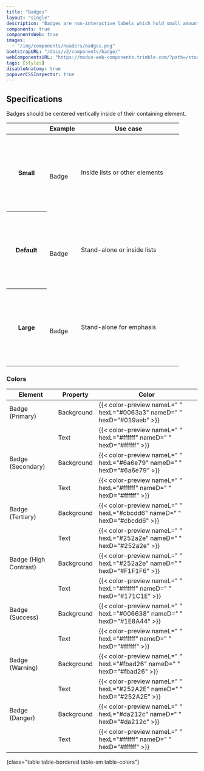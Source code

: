 ```yaml
---
title: "Badges"
layout: "single"
description: "Badges are non-interactive labels which hold small amounts of information."
components: true
componentsWeb: true
images:
  - "/img/components/headers/badges.png"
bootstrapURL: "/docs/v2/components/badge/"
webComponentsURL: "https://modus-web-components.trimble.com/?path=/story/components-badge--default"
tags: [styles]
disableAnatomy: true
popoverCSSInspector: true
---
```


## Specifications

Badges should be centered vertically inside of their containing element.

<table class="table table-bordered">
  <thead class="thead-light">
    <tr>
      <th width="90px"></th>
      <th>Example</th>
      <th width="250px">Use case</th>
    </tr>
  </thead>
  <tbody>
    <tr>
      <th scope="row" height="203">Small</th>
      <td class="text-start py-5">
        <br /><br />
        <div
          class="badge badge-sm bg-primary me-4 me-xxl-auto"
          data-bs-toggle="popover"
          data-bs-placement="right"
          data-bs-custom-class="popover-css-inspector"
          data-css-inspector-hide="">
          Badge
        </div>
        <br />
      </td>
      <td>Inside lists or other elements</td>
    </tr>
    <tr>
      <th scope="row" height="203">Default</th>
      <td class="text-start py-5">
        <br /><br />
        <div
          class="badge bg-primary me-3 me-xxl-auto"
          data-bs-toggle="popover"
          data-bs-placement="right"
          data-bs-custom-class="popover-css-inspector"
          data-css-inspector-hide="">
          Badge
        </div>
        <br />
      </td>
      <td>Stand-alone or inside lists</td>
    </tr>
    <tr>
      <th scope="row" height="203">Large</th>
      <td class="text-start py-5">
        <br /><br />
        <div
          class="badge badge-lg bg-primary me-2 me-xxl-auto"
          data-bs-toggle="popover"
          data-bs-placement="right"
          data-bs-custom-class="popover-css-inspector"
          data-css-inspector-hide="">
          Badge
        </div>
        <br />
      </td>
      <td>Stand-alone for emphasis</td>
    </tr>
  </tbody>
</table>

### Colors

<!-- prettier-ignore-start -->
| Element               | Property   | Color                                                                   |
| --------------------- | ---------- | ----------------------------------------------------------------------- |
| Badge (Primary)       | Background | {{< color-preview nameL=" " hexL="#0063a3" nameD=" " hexD="#019aeb" >}} |
|                       | Text       | {{< color-preview nameL=" " hexL="#ffffff" nameD=" " hexD="#ffffff" >}} |
| Badge (Secondary)     | Background | {{< color-preview nameL=" " hexL="#6a6e79" nameD=" " hexD="#6a6e79" >}} |
|                       | Text       | {{< color-preview nameL=" " hexL="#ffffff" nameD=" " hexD="#ffffff" >}} |
| Badge (Tertiary)      | Background | {{< color-preview nameL=" " hexL="#cbcdd6" nameD=" " hexD="#cbcdd6" >}} |
|                       | Text       | {{< color-preview nameL=" " hexL="#252a2e" nameD=" " hexD="#252a2e" >}} |
| Badge (High Contrast) | Background | {{< color-preview nameL=" " hexL="#252a2e" nameD=" " hexD="#F1F1F6" >}} |
|                       | Text       | {{< color-preview nameL=" " hexL="#ffffff" nameD=" " hexD="#171C1E" >}} |
| Badge (Success)       | Background | {{< color-preview nameL=" " hexL="#006638" nameD=" " hexD="#1E8A44" >}} |
|                       | Text       | {{< color-preview nameL=" " hexL="#ffffff" nameD=" " hexD="#ffffff" >}} |
| Badge (Warning)       | Background | {{< color-preview nameL=" " hexL="#fbad26" nameD=" " hexD="#fbad26" >}} |
|                       | Text       | {{< color-preview nameL=" " hexL="#252A2E" nameD=" " hexD="#252A2E" >}} |
| Badge (Danger)        | Background | {{< color-preview nameL=" " hexL="#da212c" nameD=" " hexD="#da212c" >}} |
|                       | Text       | {{< color-preview nameL=" " hexL="#ffffff" nameD=" " hexD="#ffffff" >}} |
{class="table table-bordered table-sm table-colors"}
<!-- prettier-ignore-end -->
